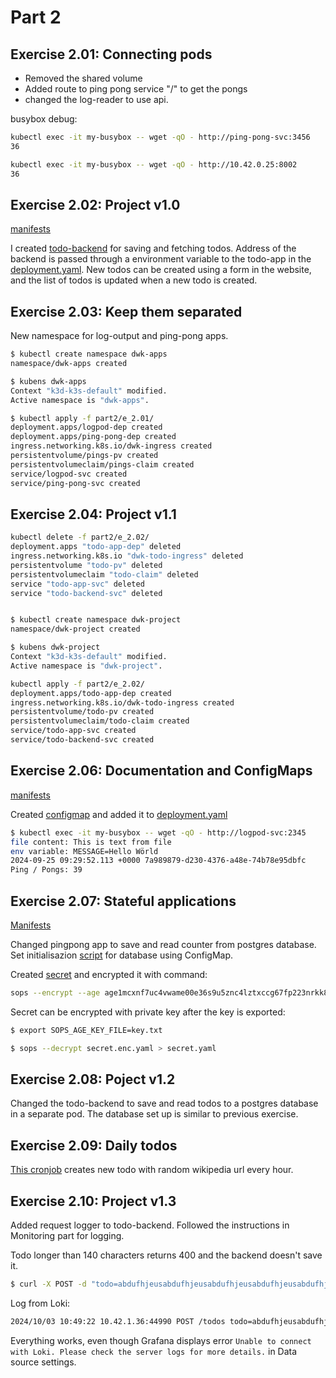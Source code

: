 # Part 2

## Exercise 2.01: Connecting pods

- Removed the shared volume
- Added route to ping pong service "/" to get the pongs
- changed the log-reader to use api.

busybox debug:

``` bash
kubectl exec -it my-busybox -- wget -qO - http://ping-pong-svc:3456
36

kubectl exec -it my-busybox -- wget -qO - http://10.42.0.25:8002
36
```

## Exercise 2.02: Project v1.0

[manifests](e_2.02/)

I created [todo-backend](../todo-backend/) for saving and fetching todos. Address of the backend is passed through a environment variable to the todo-app in the [deployment.yaml](e_2.02/deployment.yaml). New todos can be created using a form in the website, and the list of todos is updated when a new todo is created.

## Exercise 2.03: Keep them separated

New namespace for log-output and ping-pong apps.

```bash
$ kubectl create namespace dwk-apps
namespace/dwk-apps created

$ kubens dwk-apps 
Context "k3d-k3s-default" modified.
Active namespace is "dwk-apps".

$ kubectl apply -f part2/e_2.01/
deployment.apps/logpod-dep created
deployment.apps/ping-pong-dep created
ingress.networking.k8s.io/dwk-ingress created
persistentvolume/pings-pv created
persistentvolumeclaim/pings-claim created
service/logpod-svc created
service/ping-pong-svc created
```

## Exercise 2.04: Project v1.1

```bash
kubectl delete -f part2/e_2.02/
deployment.apps "todo-app-dep" deleted
ingress.networking.k8s.io "dwk-todo-ingress" deleted
persistentvolume "todo-pv" deleted
persistentvolumeclaim "todo-claim" deleted
service "todo-app-svc" deleted
service "todo-backend-svc" deleted


$ kubectl create namespace dwk-project
namespace/dwk-project created

$ kubens dwk-project 
Context "k3d-k3s-default" modified.
Active namespace is "dwk-project".

kubectl apply -f part2/e_2.02/
deployment.apps/todo-app-dep created
ingress.networking.k8s.io/dwk-todo-ingress created
persistentvolume/todo-pv created
persistentvolumeclaim/todo-claim created
service/todo-app-svc created
service/todo-backend-svc created

```

## Exercise 2.06: Documentation and ConfigMaps

[manifests](e_2.06/)

Created [configmap](e_2.06/configmap_reader.yaml) and added it to [deployment.yaml](e_2.06/deployment.yaml)

```bash
$ kubectl exec -it my-busybox -- wget -qO - http://logpod-svc:2345
file content: This is text from file
env variable: MESSAGE=Hello Wörld
2024-09-25 09:29:52.113 +0000 7a989879-d230-4376-a48e-74b78e95dbfc
Ping / Pongs: 39
```

## Exercise 2.07: Stateful applications

[Manifests](e_2.07/)

Changed pingpong app to save and read counter from postgres database. Set initialisazion [script](e_2.07/init-sql.yaml) for database using ConfigMap.

Created [secret](e_2.07/secret.enc.yaml) and encrypted it with command:

```bash
sops --encrypt --age age1mcxnf7uc4vwame00e36s9u5znc4lztxccg67fp223nrkk8yntq8qn96n3t --encrypted-regex '^(data)$' part2/e_2.07/secret.yaml > part2/e_2.07/secret.enc.yaml
```

Secret can be encrypted with private key after the key is exported:

```bash
$ export SOPS_AGE_KEY_FILE=key.txt

$ sops --decrypt secret.enc.yaml > secret.yaml
```

## Exercise 2.08: Poject v1.2

Changed the todo-backend to save and read todos to a postgres database in a separate pod. The database set up is similar to previous exercise.

## Exercise 2.09: Daily todos

[This cronjob](e_2.09/daily-todo-cron.yaml) creates new todo with random wikipedia url every hour.

## Exercise 2.10: Project v1.3

Added request logger to todo-backend. Followed the instructions in Monitoring part for logging.

Todo longer than 140 characters returns 400 and the backend doesn't save it.
```bash
$ curl -X POST -d "todo=abdufhjeusabdufhjeusabdufhjeusabdufhjeusabdufhjeusabdufhjeusabdufhjeusabdufhjeusabdufhjeusabdufhjeusabdufhjeusabdufhjeusabdufhjeusabdufhjeusa" http://localhost:8081/todos
```

Log from Loki:
```bash
2024/10/03 10:49:22 10.42.1.36:44990 POST /todos todo=abdufhjeusabdufhjeusabdufhjeusabdufhjeusabdufhjeusabdufhjeusabdufhjeusabdufhjeusabdufhjeusabdufhjeusabdufhjeusabdufhjeusabdufhjeusabdufhjeusa HTTP/1.1 400 24.285µs
```

Everything works, even though Grafana displays error `Unable to connect with Loki. Please check the server logs for more details.` in Data source settings.